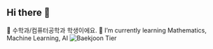 ## Hi there 👋

<!--
**koh-hongQ/koh-hongQ** is a ✨ _special_ ✨ repository because its `README.md` (this file) appears on your GitHub profile.

Here are some ideas to get you started:

- 🔭 수학과/컴퓨터공학과 학생이에요.
- 🌱 I’m currently learning Mathematics, Machine Learning, AI
- 👯 I’m looking to collaborate on ...
- 🤔 I’m looking for help with ...
- 💬 Ask me about ...
- 📫 How to reach me: ...
- 😄 Pronouns: ...
- ⚡ Fun fact: ...
-->
🔭 수학과/컴퓨터공학과 학생이에요.
🌱 I’m currently learning Mathematics, Machine Learning, AI
![Baekjoon Tier](https://github-readme-badge.vercel.app/api/tiers?id=issac1102&theme=default)


